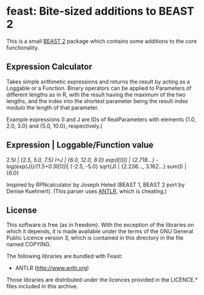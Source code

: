 feast:  Bite-sized additions to BEAST 2
=======================================

This is a small [BEAST 2](http://www.beast2.org) package which
contains some additions to the core functionality.

Expression Calculator
---------------------

Takes simple arithmetic expressions and returns the result by acting
as a Loggable or a Function.  Binary operators can be applied to
Parameters of different lengths as in R, with the result having the
maximum of the two lengths, and the index into the shortest parameter
being the result index modulo the length of that parameter.

Example expressions (I and J are IDs of RealParameters with elements
{1.0, 2.0, 3.0} and {5.0, 10.0}, respectively.)

Expression                 |  Loggable/Function value
------------------------------------------------------
2.5*I                      | {2.5, 5.0, 7.5}
I+J                        | {6.0, 12.0, 8.0}
exp(I[0])                  | {2.718...}
-log(exp(J))/(1.5+0.5*I[0])| {-2.5, -5.0}
sqrt(J)                    | {2.236..., 3.162...}
sum(I)                     | {6.0}

Inspired by RPNcalculator by Joseph Heled (BEAST 1, BEAST 2 port by
Denise Kuehnert).  (This parser uses [ANTLR](http://www.antlr.org),
which is cheating.)

License
-------

This software is free (as in freedom).  With the exception of the
libraries on which it depends, it is made available under the terms of
the GNU General Public Licence version 3, which is contained in this
directory in the file named COPYING.

The following libraries are bundled with Feast:

* ANTLR (http://www.antlr.org)

Those libraries are distributed under the licences provided in the
LICENCE.* files included in this archive.
